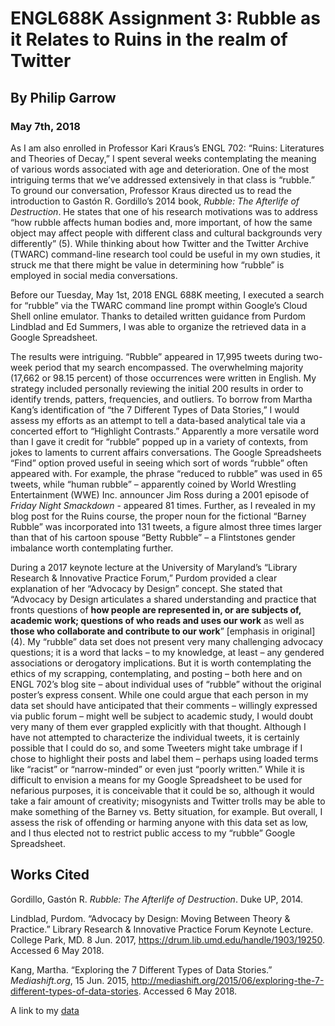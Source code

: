 # ENGL688K Assignment 3: Rubble as it Relates to Ruins in the realm of Twitter
## By Philip Garrow
### May 7th, 2018

As I am also enrolled in Professor Kari Kraus’s ENGL 702: “Ruins: Literatures and Theories of Decay,” I spent several weeks contemplating the meaning of various words associated with age and deterioration.  One of the most intriguing terms that we’ve addressed extensively in that class is “rubble.”  To ground our conversation, Professor Kraus directed us to read the introduction to Gastón R. Gordillo’s 2014 book, *Rubble: The Afterlife of Destruction*.  He states that one of his research motivations was to address “how rubble affects human bodies and, more important, of how the same object may affect people with different class and cultural backgrounds very differently” (5).  While thinking about how Twitter and the Twitter Archive (TWARC) command-line research tool could be useful in my own studies, it struck me that there might be value in determining how “rubble” is employed in social media conversations. 

Before our Tuesday, May 1st, 2018 ENGL 688K meeting, I executed a search for “rubble” via the TWARC command line prompt within Google’s Cloud Shell online emulator.  Thanks to detailed written guidance from Purdom Lindblad and Ed Summers, I was able to organize the retrieved data in a Google Spreadsheet. 

The results were intriguing.  “Rubble” appeared in 17,995 tweets during two-week period that my search encompassed.  The overwhelming majority (17,662 or 98.15 percent) of those occurrences were written in English.  My strategy included personally reviewing the initial 200 results in order to identify trends, patters, frequencies, and outliers.  To borrow from Martha Kang’s identification of “the 7 Different Types of Data Stories,” I would assess my efforts as an attempt to tell a data-based analytical tale via a concerted effort to “Highlight Contrasts.”  Apparently a more versatile word than I gave it credit for “rubble” popped up in a variety of contexts, from jokes to laments to current affairs conversations.  The Google Spreadsheets “Find” option proved useful in seeing which sort of words “rubble” often appeared with.  For example, the phrase “reduced to rubble” was used in 65 tweets, while “human rubble” – apparently coined by World Wrestling Entertainment (WWE) Inc. announcer Jim Ross during a 2001 episode of *Friday Night Smackdown* -  appeared 81 times.  Further, as I revealed in my blog post for the Ruins course, the proper noun for the fictional “Barney Rubble” was incorporated into 131 tweets, a figure almost three times larger than that of his cartoon spouse “Betty Rubble” – a Flintstones gender imbalance worth contemplating further.  

During a 2017 keynote lecture at the University of Maryland’s “Library Research & Innovative Practice Forum,” Purdom provided a clear explanation of her “Advocacy by Design” concept.  She stated that “Advocacy by Design articulates a shared understanding and practice that fronts questions of **how people are represented in, or are subjects of, academic work; questions of who reads and uses our work** as well as **those who collaborate and contribute to our work**” [emphasis in original] (4).  My “rubble” data set does not present very many challenging advocacy questions; it is a word that lacks – to my knowledge, at least – any gendered associations or derogatory implications.  But it is worth contemplating the ethics of my scrapping, contemplating, and posting – both here and on ENGL 702’s blog site – about individual uses of “rubble” without the original poster’s express consent.  While one could argue that each person in my data set should have anticipated that their comments – willingly expressed via public forum – might well be subject to academic study, I would doubt very many of them ever grappled explicitly with that thought.  Although I have not attempted to characterize the individual tweets, it is certainly possible that I could do so, and some Tweeters might take umbrage if I chose to highlight their posts and label them – perhaps using loaded terms like “racist” or “narrow-minded” or even just “poorly written.”  While it is difficult to envision a means for my Google Spreadsheet to be used for nefarious purposes, it is conceivable that it could be so, although it would take a fair amount of creativity; misogynists and Twitter trolls may be able to make something of the Barney vs. Betty situation, for example.  But overall, I assess the risk of offending or harming anyone with this data set as low, and I thus elected not to restrict public access to my “rubble” Google Spreadsheet.


## Works Cited
Gordillo, Gastón R. *Rubble: The Afterlife of Destruction*.  Duke UP, 2014.

Lindblad, Purdom. “Advocacy by Design: Moving Between Theory & Practice.” Library Research & Innovative Practice Forum Keynote Lecture. College Park, MD. 8 Jun. 2017, https://drum.lib.umd.edu/handle/1903/19250. Accessed 6 May 2018. 

Kang, Martha. “Exploring the 7 Different Types of Data Stories.” *Mediashift.org*, 15 Jun. 2015, http://mediashift.org/2015/06/exploring-the-7-different-types-of-data-stories. Accessed 6 May 2018. 

A link to my [data](https://docs.google.com/spreadsheets/d/1LTMXNeOAaVta4koQq3roJ7jNC8wRCyNuAOMP6wJGTAg/edit#gid=626141940)


